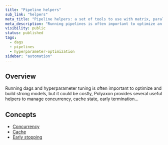 ```yaml
---
title: "Pipeline helpers"
sub_link: "helpers"
meta_title: "Pipeline helpers: a set of tools to use with matrix, parallel, and dag workflows - Polyaxon Automation Engine"
meta_description: "Running pipelines is often important to optimize an build strong models, but could be costly, Polyaxon provides several useful tools to manage concurrency, cache state, ..."
visibility: public
status: published
tags:
  - dags
  - pipelines
  - hyperparameter-optimization
sidebar: "automation"
---
```


## Overview

Running dags and hyperparameter tuning is often important to optimize and build strong models, 
but it could be costly, Polyaxon provides several useful helpers to manage concurrency, cache state, early termination...

## Concepts

 * [Concurrency](/docs/automation/helpers/concurrency/)
 * [Cache](/docs/automation/helpers/cache/)
 * [Early stopping](/docs/automation/helpers/early-stopping/)
